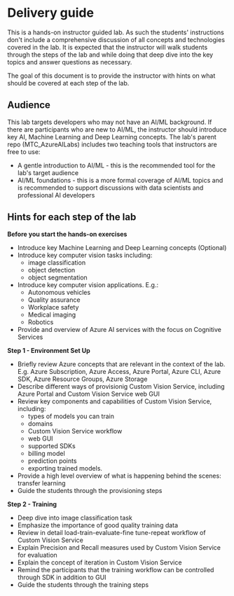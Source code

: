 # Delivery guide
This is a hands-on instructor guided lab. As such the students' instructions don't include a comprehensive discussion of all concepts 
and technologies covered in the lab. It is expected that the instructor will walk students through the steps of the lab and while doing that 
deep dive into the key topics and answer questions as necessary.

The goal of this document is to provide the instructor with hints on what should be covered at each step of the lab.

## Audience
This lab targets developers who may not have an AI/ML background. If there are participants who are new to AI/ML, the instructor should introduce key AI, Machine Learning and Deep Learning concepts. The lab's parent repo (MTC_AzureAILabs) includes two teaching tools that instructors are free to use:
- A gentle introduction to AI/ML - this is the recommended tool for the lab's target audience
- AI/ML foundations - this is a more formal coverage of AI/ML topics and is recommended to support discussions with data scientists and professional AI developers


## Hints for each step of the lab
**Before you start the hands-on exercises**
- Introduce key Machine Learning and Deep Learning concepts (Optional)
- Introduce key computer vision tasks including:
  - image classification
  - object detection
  - object segmentation
- Introduce key computer vision applications. E.g.:
  - Autonomous vehicles
  - Quality assurance
  - Workplace safety
  - Medical imaging
  - Robotics
- Provide and overview of Azure AI services with the focus on Cognitive Services

**Step 1 - Environment Set Up**
- Briefly review Azure concepts that are relevant in the context of the lab. E.g.  Azure Subscription, Azure Access, Azure Portal, Azure CLI, Azure SDK, Azure Resource Groups, Azure Storage
- Describe different ways of provisionig Custom Vision Service, including Azure Portal and Custom Vision Service web GUI
- Review key components and capabilities of Custom Vision Service, including: 
  - types of models you can train
  - domains
  - Custom Vision Service workflow
  - web GUI
  - supported SDKs 
  - billing model
  - prediction points
  - exporting trained models.
- Provide a high level overview of what is happening behind the scenes: transfer learning
- Guide the students through the provisioning steps

**Step 2 - Training**
- Deep dive into image classification task
- Emphasize the importance of good quality training data
- Review in detail load-train-evaluate-fine tune-repeat workflow of Custom Vision Service
- Explain Precision and Recall measures used by Custom Vision Service for evaluation
- Explain the concept of iteration in Custom Vision Service
- Remind the participants that the training workflow can be controlled through SDK in addition to GUI
- Guide the students through the training steps





